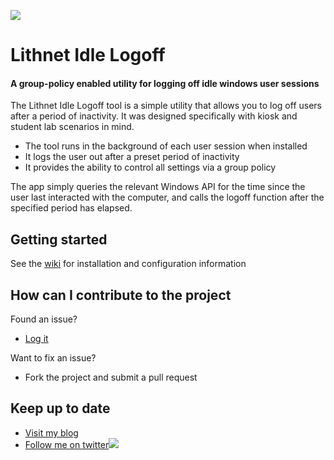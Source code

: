 ![](https://github.com/lithnet/idle-logoff/wiki/images/logo_ex_small.png)
# Lithnet Idle Logoff
#### A group-policy enabled utility for logging off idle windows user sessions

The Lithnet Idle Logoff tool is a simple utility that allows you to log off users after a period of inactivity. It was designed specifically with kiosk and student lab scenarios in mind. 

- The tool runs in the background of each user session when installed
- It logs the user out after a preset period of inactivity
- It provides the ability to control all settings via a group policy

The app simply queries the relevant Windows API for the time since the user last interacted with the computer, and calls the logoff function after the specified period has elapsed. 

## Getting started
See the [wiki](https://github.com/lithnet/idle-logoff/wiki) for installation and configuration information

## How can I contribute to the project
Found an issue?
* [Log it](https://github.com/lithnet/idle-logoff/issues)

Want to fix an issue?
* Fork the project and submit a pull request 

## Keep up to date
* [Visit my blog](http://blog.lithiumblue.com)
* [Follow me on twitter](https://twitter.com/RyanLNewington)![](http://twitter.com/favicon.ico)
